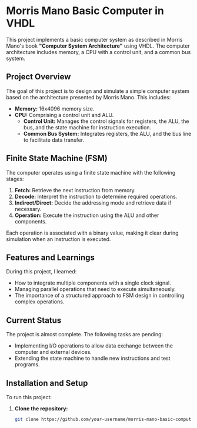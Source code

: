 # Morris Mano Basic Computer in VHDL

This project implements a basic computer system as described in Morris Mano's book **"Computer System Architecture"** using VHDL. The computer architecture includes memory, a CPU with a control unit, and a common bus system.

## Project Overview

The goal of this project is to design and simulate a simple computer system based on the architecture presented by Morris Mano. This includes:

- **Memory:** 16x4096 memory size.
- **CPU:** Comprising a control unit and ALU.
  - **Control Unit:** Manages the control signals for registers, the ALU, the bus, and the state machine for instruction execution.
  - **Common Bus System:** Integrates registers, the ALU, and the bus line to facilitate data transfer.

## Finite State Machine (FSM)

The computer operates using a finite state machine with the following stages:

1. **Fetch:** Retrieve the next instruction from memory.
2. **Decode:** Interpret the instruction to determine required operations.
3. **Indirect/Direct:** Decide the addressing mode and retrieve data if necessary.
4. **Operation:** Execute the instruction using the ALU and other components.

Each operation is associated with a binary value, making it clear during simulation when an instruction is executed.

## Features and Learnings

During this project, I learned:

- How to integrate multiple components with a single clock signal.
- Managing parallel operations that need to execute simultaneously.
- The importance of a structured approach to FSM design in controlling complex operations.

## Current Status

The project is almost complete. The following tasks are pending:

- Implementing I/O operations to allow data exchange between the computer and external devices.
- Extending the state machine to handle new instructions and test programs.

## Installation and Setup

To run this project:

1. **Clone the repository:**

   ```bash
   git clone https://github.com/your-username/morris-mano-basic-computer-vhdl.git
